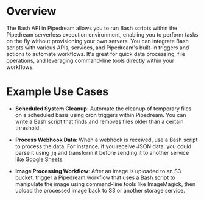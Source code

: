 # Overview

The Bash API in Pipedream allows you to run Bash scripts within the Pipedream serverless execution environment, enabling you to perform tasks on the fly without provisioning your own servers. You can integrate Bash scripts with various APIs, services, and Pipedream's built-in triggers and actions to automate workflows. It's great for quick data processing, file operations, and leveraging command-line tools directly within your workflows.

# Example Use Cases

- **Scheduled System Cleanup**: Automate the cleanup of temporary files on a scheduled basis using cron triggers within Pipedream. You can write a Bash script that finds and removes files older than a certain threshold.

- **Process Webhook Data**: When a webhook is received, use a Bash script to process the data. For instance, if you receive JSON data, you could parse it using `jq` and transform it before sending it to another service like Google Sheets.

- **Image Processing Workflow**: After an image is uploaded to an S3 bucket, trigger a Pipedream workflow that uses a Bash script to manipulate the image using command-line tools like ImageMagick, then upload the processed image back to S3 or another storage service.
